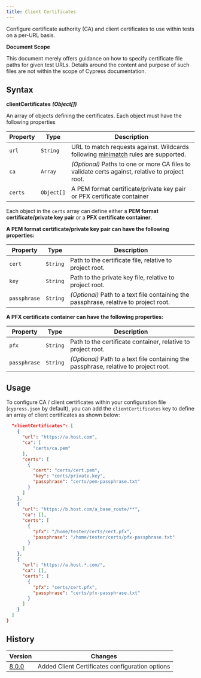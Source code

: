 ```yaml
---
title: Client Certificates
---
```


Configure certificate authority (CA) and client certificates to use within tests on a per-URL basis.

<Alert type="info">

<strong class="alert-header">Document Scope</strong>

This document merely offers guidance on how to specify certificate file paths for given test URLs. Details around the content and purpose of such files are not within the scope of Cypress documentation.

</Alert>

## Syntax

**<Icon name="angle-right"></Icon> clientCertificates** **_(Object[])_**

An array of objects defining the certificates. Each object must have the following properties

| Property | Type       | Description                                                                                                              |
| -------- | ---------- | ------------------------------------------------------------------------------------------------------------------------ |
| `url`    | `String`   | URL to match requests against. Wildcards following [minimatch](https://github.com/isaacs/minimatch) rules are supported. |
| `ca`     | `Array`    | _(Optional)_ Paths to one or more CA files to validate certs against, relative to project root.                          |
| `certs`  | `Object[]` | A PEM format certificate/private key pair or PFX certificate container                                                   |

Each object in the `certs` array can define either a **PEM format certificate/private key pair** or a **PFX certificate container**.

**A PEM format certificate/private key pair can have the following properties:**

| Property     | Type     | Description                                                                           |
| ------------ | -------- | ------------------------------------------------------------------------------------- |
| `cert`       | `String` | Path to the certificate file, relative to project root.                               |
| `key`        | `String` | Path to the private key file, relative to project root.                               |
| `passphrase` | `String` | _(Optional)_ Path to a text file containing the passphrase, relative to project root. |

**A PFX certificate container can have the following properties:**

| Property     | Type     | Description                                                                           |
| ------------ | -------- | ------------------------------------------------------------------------------------- |
| `pfx`        | `String` | Path to the certificate container, relative to project root.                          |
| `passphrase` | `String` | _(Optional)_ Path to a text file containing the passphrase, relative to project root. |

## Usage

To configure CA / client certificates within your configuration file (`cypress.json` by default), you can add the `clientCertificates` key to define an array of client certificates as shown below:

```json
  "clientCertificates": [
    {
      "url": "https://a.host.com",
      "ca": [
          "certs/ca.pem"
      ],
      "certs": [
        {
          "cert": "certs/cert.pem",
          "key": "certs/private.key",
          "passphrase": "certs/pem-passphrase.txt"
        }
      ]
    },
    {
      "url": "https://b.host.com/a_base_route/**",
      "ca": [],
      "certs": [
        {
          "pfx": "/home/tester/certs/cert.pfx",
          "passphrase": "/home/tester/certs/pfx-passphrase.txt"
        }
      ]
    },
    {
      "url": "https://a.host.*.com/",
      "ca": [],
      "certs": [
        {
          "pfx": "certs/cert.pfx",
          "passphrase": "certs/pfx-passphrase.txt"
        }
      ]
    }
  ]
}
```

## History

| Version                                     | Changes                                         |
| ------------------------------------------- | ----------------------------------------------- |
| [8.0.0](/guides/references/changelog#8-0-0) | Added Client Certificates configuration options |
